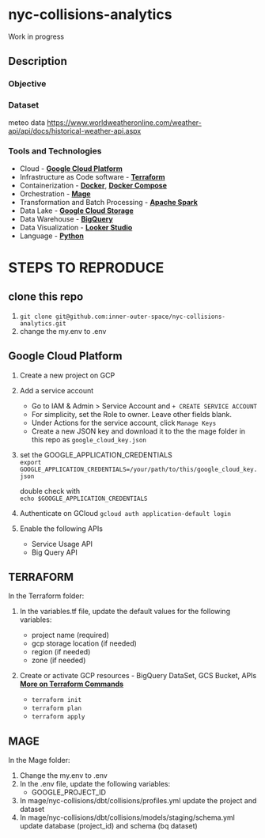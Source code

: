 # nyc-collisions-analytics

Work in progress

## Description

### Objective

### Dataset
meteo data 
https://www.worldweatheronline.com/weather-api/api/docs/historical-weather-api.aspx

### Tools and Technologies

- Cloud - [**Google Cloud Platform**](https://cloud.google.com)
- Infrastructure as Code software - [**Terraform**](https://www.terraform.io)
- Containerization - [**Docker**](https://www.docker.com), [**Docker Compose**](https://docs.docker.com/compose/)
- Orchestration - [**Mage**](https://www.mage.ai/)
- Transformation and Batch Processing - [**Apache Spark**](https://spark.apache.org/)
- Data Lake - [**Google Cloud Storage**](https://cloud.google.com/storage)
- Data Warehouse - [**BigQuery**](https://cloud.google.com/bigquery)
- Data Visualization - [**Looker Studio**](https://support.google.com/looker-studio/community?hl=en&sjid=8237525324739923528-EU)
- Language - [**Python**](https://www.python.org)




# STEPS TO REPRODUCE

## clone this repo 
1. `git clone git@github.com:inner-outer-space/nyc-collisions-analytics.git`
2. change the my.env to .env 

## Google Cloud Platform  
1. Create a new project on GCP
2. Add a service account
    - Go to IAM & Admin > Service Account and `+ CREATE SERVICE ACCOUNT `
    - For simplicity, set the Role to owner. Leave other fields blank. 
    - Under Actions for the service account, click  `Manage Keys`
    - Create a new JSON key and download it to the the mage folder in this repo as `google_cloud_key.json`
3. set the GOOGLE_APPLICATION_CREDENTIALS</br>
   `export GOOGLE_APPLICATION_CREDENTIALS=/your/path/to/this/google_cloud_key.json`

    double check with </br>
   `echo $GOOGLE_APPLICATION_CREDENTIALS`

4. Authenticate on GCloud
   `gcloud auth application-default login`
5. Enable the following APIs
   - Service Usage API
   - Big Query API
   
## TERRAFORM
In the Terraform folder:
1. In the variables.tf file, update the default values for the following variables:
    -  project name  (required)
    -  gcp storage location (if needed)
    -  region (if needed)
    -  zone (if needed)

2. Create or activate GCP resources - BigQuery DataSet, GCS Bucket, APIs </br>
[**More on Terraform Commands**]([https://cloud.google.com](https://github.com/DataTalksClub/data-engineering-zoomcamp/tree/main/01-docker-terraform/1_terraform_gcp/terraform))
    - `terraform init`
    - `terraform plan`
    - `terraform apply`

## MAGE 
In the Mage folder: 
1. Change the my.env to .env
2. In the .env file, update the following variables:
   - GOOGLE_PROJECT_ID
3. In mage/nyc-collisions/dbt/collisions/profiles.yml update the project and dataset 
4. In mage/nyc-collisions/dbt/collisions/models/staging/schema.yml update database (project_id) and schema (bq dataset)
